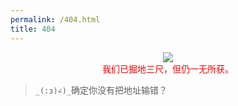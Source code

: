 ```yaml
---
permalink: /404.html
title: 404
---
```

<center><img src="https://jerryhan3.github.io/class-web/404.png"></center>
<center><font color=red>我们已掘地三尺，但仍一无所获。</font></center>

> ```_(:з)∠)_```确定你没有把地址输错？